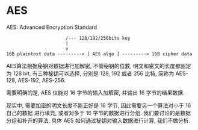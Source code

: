 AES
===

AES: Advanced Encryption Standard

```
                      /--- 128/192/256bits key
                      |
                      v
16B plaintext data ---------> [ AES algo ] ---------> 16B cipher data

```

AES算法根据秘钥对数据进行加解密, 不管秘钥的位数, 明文和密文的长度都固定为 128 bit,
有三种秘钥可以选择, 分别是 128, 192 或者 256 比特, 简称为 AES-128, AES-192,
AES-256.

需要明确的是, AES 仅能对 16 字节的输入加解密, 并输出 16 字节的结果数据.

现实中, 需要加密的明文长度不能正好是 16 字节, 因此需要另一个算法对小于 16 自己的数据
进行填充, 或者对多于 16 字节的数据进行分组. 我们要讨论的是数据分组和补齐的算法, 具体
AES 如何通过秘钥对输入数据进行计算, 我们不做分析.
